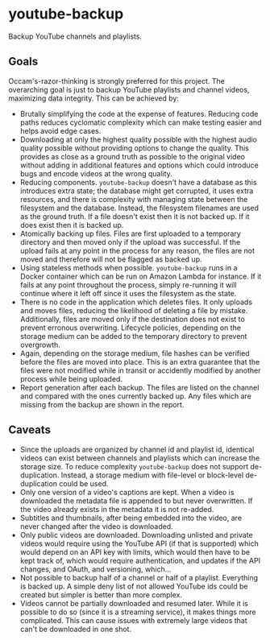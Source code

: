 # youtube-backup
Backup YouTube channels and playlists.

## Goals

Occam's-razor-thinking is strongly preferred for this project. The overarching goal is just to backup YouTube playlists and channel videos, maximizing data integrity. This can be achieved by:

- Brutally simplifying the code at the expense of features. Reducing code paths reduces cyclomatic complexity which can make testing easier and helps avoid edge cases.
- Downloading at only the highest quality possible with the highest audio quality possible without providing options to change the quality. This provides as close as a ground truth as possible to the original video without adding in additional features and options which could introduce bugs and encode videos at the wrong quality.
- Reducing components. `youtube-backup` doesn't have a database as this introduces extra state; the database might get corrupted, it uses extra resources, and there is complexity with managing state between the filesystem and the database. Instead, the filesystem filenames are used as the ground truth. If a file doesn't exist then it is not backed up. If it does exist then it is backed up.
- Atomically backing up files. Files are first uploaded to a temporary directory and then moved only if the upload was successful. If the upload fails at any point in the process for any reason, the files are not moved and therefore will not be flagged as backed up.
- Using stateless methods when possible. `youtube-backup` runs in a Docker container which can be run on Amazon Lambda for instance. If it fails at any point throughout the process, simply re-running it will continue where it left off since it uses the filesystem as the state.
- There is no code in the application which deletes files. It only uploads and moves files, reducing the likelihood of deleting a file by mistake. Additionally, files are moved only if the destination does not exist to prevent erronous overwriting. Lifecycle policies, depending on the storage medium can be added to the temporary directory to prevent overgrowth.
- Again, depending on the storage medium, file hashes can be verified before the files are moved into place. This is an extra guarantee that the files were not modified while in transit or accidently modified by another process while being uploaded.
- Report generation after each backup. The files are listed on the channel and compared with the ones currently backed up. Any files which are missing from the backup are shown in the report.

## Caveats

- Since the uploads are organized by channel id and playlist id, identical videos can exist between channels and playlists which can increase the storage size. To reduce complexity `youtube-backup` does not support de-duplication. Instead, a storage medium with file-level or block-level de-duplication could be used.
- Only one version of a video's captions are kept. When a video is downloaded the metadata file is appended to but never overwritten. If the video already exists in the metadata it is not re-added.
- Subtitles and thumbnails, after being embedded into the video, are never changed after the video is downloaded.
- Only public videos are downloaded. Downloading unlisted and private videos would require using the YouTube API (if that is supported) which would depend on an API key with limits, which would then have to be kept track of, which would require authentication, and updates if the API changes, and OAuth, and versioning, which...
- Not possible to backup half of a channel or half of a playlist. Everything is backed up. A simple deny list of not allowed YouTube ids could be created but simpler is better than more complex.
- Videos cannot be partially downloaded and resumed later. While it is possible to do so (since it is a streaming service), it makes things more complicated. This can cause issues with extremely large videos that can't be downloaded in one shot.
